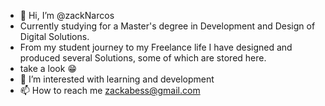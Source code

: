 - 👋 Hi, I’m @zackNarcos
- Currently studying for a Master's degree in Development and Design of Digital Solutions.
- From my student journey to my Freelance life I have designed and produced several Solutions, some of which are stored here.
- take a look 😁
- 👀 I’m interested with learning and development 
- 📫 How to reach me zackabess@gmail.com

<!---
zackNarcos/zackNarcos is a ✨ special ✨ repository because its `README.md` (this file) appears on your GitHub profile.
You can click the Preview link to take a look at your changes.
--->
